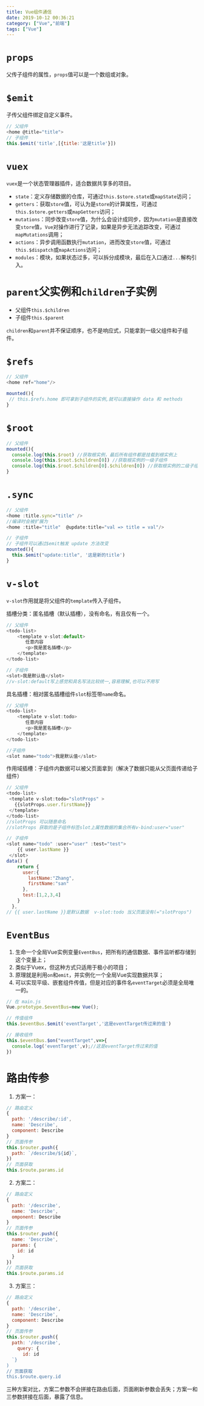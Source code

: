 ```yaml
---
title: Vue组件通信
date: 2019-10-12 00:36:21
category: ["Vue","前端"]
tags: ["Vue"]
---
```


# `props` #

父传子组件的属性，`props`值可以是一个数组或对象。

# `$emit` #

子传父组件绑定自定义事件。

<!--more-->

```javascript
// 父组件
<home @title="title">
// 子组件
this.$emit('title',[{title:'这是title'}])
```

# `vuex` #

`vuex`是一个状态管理器插件，适合数据共享多的项目。

- `state`：定义存储数据的仓库，可通过`this.$store.state`或`mapState`访问；
- `getters`：获取`store`值，可认为是`store`的计算属性，可通过`this.$store.getters`或`mapGetters`访问；
- `mutations`：同步改变`store`值，为什么会设计成同步，因为`mutation`是直接改变`store`值，`Vue`对操作进行了记录，如果是异步无法追踪改变，可通过`mapMutations`调用；
- `actions`：异步调用函数执行`mutation`，进而改变`store`值，可通过`this.$dispatch`或`mapActions`访问；
- `modules`：模块，如果状态过多，可以拆分成模块，最后在入口通过`...`解构引入。

# `parent`父实例和`children`子实例 #

- 父组件`this.$children`
- 子组件`this.$parent`

`children`和`parent`并不保证顺序，也不是响应式，只能拿到一级父组件和子组件。

# `$refs` #

```javascript
// 父组件
<home ref="home"/>

mounted(){
 // this.$refs.home 即可拿到子组件的实例,就可以直接操作 data 和 methods
}
```

# `$root` #

```javascript
// 父组件
mounted(){
  console.log(this.$root) //获取根实例，最后所有组件都是挂载到根实例上
  console.log(this.$root.$children[0]) //获取根实例的一级子组件
  console.log(this.$root.$children[0].$children[0]) //获取根实例的二级子组件
}
```

# `.sync` #

```javascript
// 父组件
<home :title.sync="title" />
//编译时会被扩展为
<home :title="title"  @update:title="val => title = val"/>

// 子组件
// 子组件可以通过$emit触发 update 方法改变
mounted(){
  this.$emit("update:title", '这是新的title')
}
```

# `v-slot` #

`v-slot`作用就是将父组件的`template`传入子组件。

插槽分类：匿名插槽（默认插槽），没有命名，有且仅有一个。

```javascript
// 父组件
<todo-list> 
    <template v-slot:default>
       任意内容
       <p>我是匿名插槽</p>
    </template>
</todo-list> 

// 子组件
<slot>我是默认值</slot>
//v-slot:default写上感觉和具名写法比较统一,容易理解,也可以不用写
```

具名插槽：相对匿名插槽组件`slot`标签带`name`命名。

```javascript
// 父组件
<todo-list> 
    <template v-slot:todo>
       任意内容
       <p>我是匿名插槽</p>
    </template>
</todo-list> 

//子组件
<slot name="todo">我是默认值</slot>
```

作用域插槽：子组件内数据可以被父页面拿到（解决了数据只能从父页面传递给子组件）

```javascript
// 父组件
<todo-list>
 <template v-slot:todo="slotProps" >
   {{slotProps.user.firstName}}
 </template> 
</todo-list> 
//slotProps 可以随意命名
//slotProps 获取的是子组件标签slot上属性数据的集合所有v-bind:user="user"

// 子组件
<slot name="todo" :user="user" :test="test">
    {{ user.lastName }}
 </slot> 
data() {
    return {
      user:{
        lastName:"Zhang",
        firstName:"san"
      },
      test:[1,2,3,4]
    }
  },
// {{ user.lastName }}是默认数据  v-slot:todo 当父页面没有(="slotProps")
```

# `EventBus` #

1. 生命一个全局Vue实例变量`EventBus`，把所有的通信数据、事件监听都存储到这个变量上；
2. 类似于Vuex，但这种方式只适用于极小的项目；
3. 原理就是利用`on`和`emit`，并实例化一个全局Vue实现数据共享；
4. 可以实现平级、嵌套组件传值，但是对应的事件名`eventTarget`必须是全局唯一的。

```javascript
// 在 main.js
Vue.prototype.$eventBus=new Vue();

// 传值组件
this.$eventBus.$emit('eventTarget','这是eventTarget传过来的值')

// 接收组件
this.$eventBus.$on("eventTarget",v=>{
  console.log('eventTarget',v);//这是eventTarget传过来的值
})
```

# 路由传参 #

1. 方案一：

```javascript
// 路由定义
{
  path: '/describe/:id',
  name: 'Describe',
  component: Describe
}
// 页面传参
this.$router.push({
  path: `/describe/${id}`,
})
// 页面获取
this.$route.params.id
```

2. 方案二：

```javascript
// 路由定义
{
  path: '/describe',
  name: 'Describe',
  omponent: Describe
}
// 页面传参
this.$router.push({
  name: 'Describe',
  params: {
    id: id
  }
})
// 页面获取
this.$route.params.id
```

3. 方案三：

```javascript
// 路由定义
{
  path: '/describe',
  name: 'Describe',
  component: Describe
}
// 页面传参
this.$router.push({
  path: '/describe',
    query: {
      id: id
  `}
)
// 页面获取
this.$route.query.id
```

三种方案对比，方案二参数不会拼接在路由后面，页面刷新参数会丢失；方案一和三参数拼接在后面，暴露了信息。

